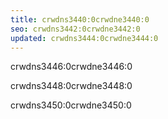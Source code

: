 ```yaml
---
title: crwdns3440:0crwdne3440:0
seo: crwdns3442:0crwdne3442:0
updated: crwdns3444:0crwdne3444:0
---
```


crwdns3446:0crwdne3446:0

crwdns3448:0crwdne3448:0

crwdns3450:0crwdne3450:0
